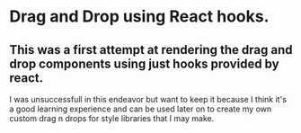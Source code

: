 # Drag and Drop using React hooks.

## This was a first attempt at rendering the drag and drop components using just hooks provided by react.

I was unsuccessfull in this endeavor but want to keep it because I think it's a good learning experience and can be used later on to create my own custom drag n drops for style libraries that I may make.
